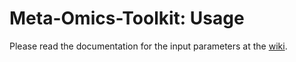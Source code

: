 # Meta-Omics-Toolkit: Usage

Please read the documentation for the input parameters at the [wiki](https://openstack.cebitec.uni-bielefeld.de:8080/swift/v1/meta-omics-toolkit/master.html).
